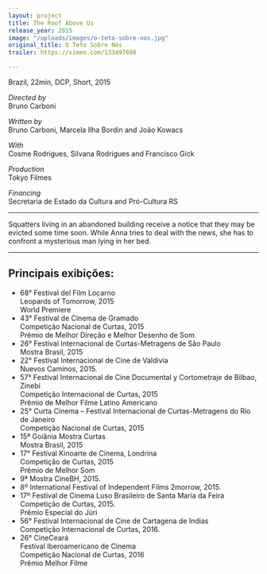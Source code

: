 ```yaml
---
layout: project
title: The Roof Above Us
release_year: 2015
image: "/uploads/images/o-teto-sobre-nos.jpg"
original_title: O Teto Sobre Nós
trailer: https://vimeo.com/133497698

---
```

Brazil, 22min, DCP, Short, 2015

_Directed by_  
Bruno Carboni

_Written by_  
Bruno Carboni, Marcela Ilha Bordin and João Kowacs

_With_  
Cosme Rodrigues, Silvana Rodrigues and Francisco Gick

_Production_  
Tokyo Filmes

_Financing_  
Secretaria de Estado da Cultura and Pró-Cultura RS

***

Squatters living in an abandoned building receive a notice that they may be evicted some time soon. While Anna tries to deal with the news, she has to confront a mysterious man lying in her bed.

***

## Principais exibições:

* 68° Festival del Film Locarno  
  Leopards of Tomorrow, 2015  
  World Premiere
* 43° Festival de Cinema de Gramado  
  Competição Nacional de Curtas, 2015  
  Prêmio de Melhor Direção e Melhor Desenho de Som
* 26° Festival Internacional de Curtas-Metragens de São Paulo  
  Mostra Brasil, 2015
* 22° Festival Internacional de Cine de Valdivia  
  Nuevos Caminos, 2015.
* 57° Festival Internacional de Cine Documental y Cortometraje de Bilbao, Zinebi  
  Competição Internacional de Curtas, 2015  
  Prêmio de Melhor Filme Latino Americano
* 25° Curta Cinema – Festival Internacional de Curtas-Metragens do Rio de Janeiro  
  Competição Nacional de Curtas, 2015
* 15ª Goiânia Mostra Curtas  
  Mostra Brasil, 2015
* 17° Festival Kinoarte de Cinema, Londrina  
  Competição de Curtas, 2015  
  Prêmio de Melhor Som
* 9ª Mostra CineBH, 2015.
* 8º International Festival of Independent Films 2morrow, 2015.
* 17º Festival de Cinema Luso Brasileiro de Santa Maria da Feira  
  Competição de Curtas, 2015.  
  Prêmio Especial do Júri
* 56° Festival Internacional de Cine de Cartagena de Indias  
  Competição Internacional de Curtas, 2016.
* 26° CineCeará  
  Festival Iberoamericano de Cinema  
  Competição Nacional de Curtas, 2016  
  Prêmio Melhor Filme